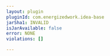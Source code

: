 ```yaml
---
layout: plugin
pluginId: com.energizedwork.idea-base
jarSha1: INVALID
isJarAvailable: false
error: NONE
violations: []

---
```

